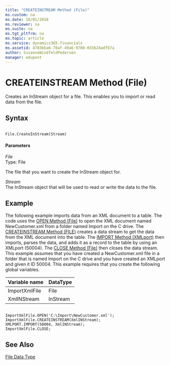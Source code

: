 ```yaml
---
title: "CREATEINSTREAM Method (File)"
ms.custom: na
ms.date: 10/01/2018
ms.reviewer: na
ms.suite: na
ms.tgt_pltfrm: na
ms.topic: article
ms.service: dynamics365-financials
ms.assetid: 4703bba6-70af-49a6-9700-033b24adfb7a
author: SusanneWindfeldPedersen
manager: edupont
---
```


 

# CREATEINSTREAM Method (File)
Creates an InStream object for a file. This enables you to import or read data from the file.  

## Syntax  

```  

File.CreateInStream(Stream)  
```  

#### Parameters  
 *File*  
 Type: File  

 The file that you want to create the InStream object for.  

 *Stream*  
 The InStream object that will be used to read or write the data to the file.  

## Example  
 The following example imports data from an XML document to a table. The code uses the [OPEN Method \(File\)](devenv-OPEN-Method-File.md) to open the XML document named NewCustomer.xml from a folder named Import on the C drive. The [CREATEINSTREAM Method \(FILE\)](devenv-CREATEINSTREAM-Method-File.md) creates a data stream to get the data from the XML document into the table. The [IMPORT Method \(XMLport\)](devenv-IMPORT-Method-XMLport.md) then imports, parses the data, and adds it as a record to the table by using an XMLport \(50004\). The [CLOSE Method \(File\)](devenv-CLOSE-Method-File.md) then closes the data stream. This example assumes that you have created a NewCustomer.xml file in a folder that is named Import on the C drive and you have created an XMLport and given it ID 50004. This example requires that you create the following global variables.  

|Variable name|DataType|  
|-------------------|--------------|  
|ImportXmlFile|File|  
|XmlINStream|InStream|  

```  

ImportXmlFile.OPEN('C:\Import\NewCustomer.xml');  
ImportXmlFile.CREATEINSTREAM(XmlINStream);  
XMLPORT.IMPORT(50004, XmlINStream);  
ImportXmlFile.CLOSE;  

```  

## See Also  
 [File Data Type](../datatypes/devenv-File-Data-Type.md)
